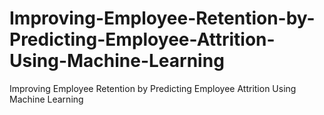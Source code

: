 # Improving-Employee-Retention-by-Predicting-Employee-Attrition-Using-Machine-Learning
Improving Employee Retention by Predicting Employee Attrition Using Machine Learning
